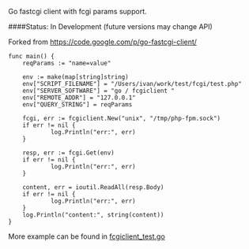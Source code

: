 Go fastcgi client with fcgi params support.

####Status: In Development (future versions may change API)

Forked from https://code.google.com/p/go-fastcgi-client/


    func main() {
        reqParams := "name=value"

        env := make(map[string]string)
        env["SCRIPT_FILENAME"] = "/Users/ivan/work/test/fcgi/test.php"
        env["SERVER_SOFTWARE"] = "go / fcgiclient "
        env["REMOTE_ADDR"] = "127.0.0.1"
        env["QUERY_STRING"] = reqParams

        fcgi, err := fcgiclient.New("unix", "/tmp/php-fpm.sock")
        if err != nil {
                log.Println("err:", err)
        }

        resp, err := fcgi.Get(env)
        if err != nil {
                log.Println("err:", err)
        }
        
        content, err = ioutil.ReadAll(resp.Body)
        if err != nil {
                log.Println("err:", err)
        }
        log.Println("content:", string(content))
    }


More example can be found in [fcgiclient_test.go](./src/fcgiclient_test.go)

